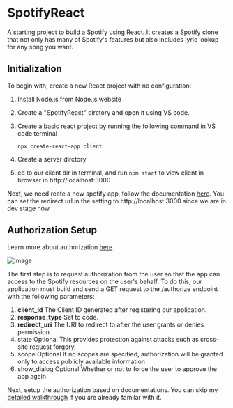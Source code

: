 # SpotifyReact
A starting project to build a Spotify using React. It creates a Spotify clone that not only has many of Spotify's features but also includes lyric lookup for any song you want.


## Initialization
To begin with, create a new React project with no configuration:
  1. Install Node.js from Node.js website
  2. Create a "SpotifyReact" dirctory and open it using VS code.
  3. Create a basic react project by running the following command in VS code terminal
     
     ```npx create-react-app client```
  5. Create a server dirctory
  6. cd to our client dir in terminal, and run ```npm start``` to view client in browser in http://localhost:3000

Next, we need reate a new spotify app, follow the documentation [here](https://developer.spotify.com/documentation/web-api/concepts/apps). You can set the redirect url in the setting to http://localhost:3000 since we are in dev stage now. 

## Authorization Setup
Learn more about authorization [here](https://developer.spotify.com/documentation/web-api/concepts/authorization)

![image](https://github.com/user-attachments/assets/fae6d95a-5349-44a8-9ddf-973701410f70)

The first step is to request authorization from the user so that the app can access to the Spotify resources on the user's behalf. To do this, our application must build and send a GET request to the /authorize endpoint with the following parameters:
  1. **client_id**	The Client ID generated after registering our application.
  2. **response_type**	Set to code.
  3. **redirect_uri**	The URI to redirect to after the user grants or denies permission.
  4. state	Optional	This provides protection against attacks such as cross-site request forgery.
  5. scope	Optional	If no scopes are specified, authorization will be granted only to access publicly available information
  6. show_dialog	Optional Whether or not to force the user to approve the app again

Next, setup the authorization based on documentations. You can skip my [detailed walkthrough](https://github.com/1996LimingWei/SpotifyReact/blob/d13b6d33703ab9844b48cb95d4ec1dbcc9dd7efd/AuthorizationSetupDetails.md) if you are already familar with it.


